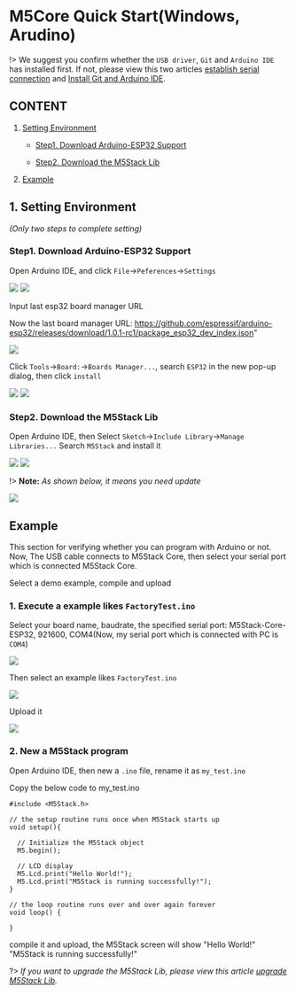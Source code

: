 ﻿# M5Core Quick Start(Windows, Arudino)

!> We suggest you confirm whether the `USB driver`, `Git` and `Arduino IDE` has installed first. If not, please view this two articles [establish serial connection](/en/related_documents/establish_serial_connection) and [Install Git and Arduino IDE](/en/related_documents/how_to_install_git_and_arduino).

## CONTENT

1. [Setting Environment](#setting-environment)

    - [Step1. Download Arduino-ESP32 Support](#step1-download-arduino-esp32-support)

    - [Step2. Download the M5Stack Lib](#step2-download-the-m5stack-lib)

2. [Example](#example)

## 1. Setting Environment

*(Only two steps to complete setting)*

### Step1. Download Arduino-ESP32 Support

Open Arduino IDE, and click `File`->`Peferences`->`Settings`

<img src="assets/img/getting_started_pics/m5stack_core/get_started_with_arduino_m5core/windows/quick_start_arduino_win_01.png">

<img src="assets/img/getting_started_pics/m5stack_core/get_started_with_arduino_m5core/windows/quick_start_arduino_win_02.png">

Input last esp32 board manager URL

Now the last board manager URL: https://github.com/espressif/arduino-esp32/releases/download/1.0.1-rc1/package_esp32_dev_index.json"

<img src="assets/img/getting_started_pics/m5stack_core/get_started_with_arduino_m5core/windows/quick_start_arduino_win_03.png">

Click `Tools`->`Board:`->`Boards Manager...`, search `ESP32` in the new pop-up dialog, then click `install`

<img src="assets/img/getting_started_pics/m5stack_core/get_started_with_arduino_m5core/windows/quick_start_arduino_win_04.png">

<img src="assets/img/getting_started_pics/m5stack_core/get_started_with_arduino_m5core/windows/quick_start_arduino_win_05.png">

### Step2. Download the M5Stack Lib

Open Arduino IDE, then Select `Sketch`->`Include Library`->`Manage Libraries...`
Search `M5Stack` and install it

<img src="assets/img/getting_started_pics/m5stack_core/get_started_with_arduino_m5core/windows/quick_start_arduino_win_06.png">

<img src="assets/img/getting_started_pics/m5stack_core/get_started_with_arduino_m5core/windows/quick_start_arduino_win_07.png">

!> **Note:** *As shown below, it means you need update*

<img src="assets/img/getting_started_pics/m5stack_core/get_started_with_arduino_m5core/windows/update_m5stack_lib.png">

## Example

This section for verifying whether you can program with Arduino or not. Now, The USB cable connects to M5Stack Core, then select your serial port which is connected M5Stack Core.

Select a demo example, compile and upload

### 1. Execute a example likes `FactoryTest.ino`

Select your board name, baudrate, the specified serial port: M5Stack-Core-ESP32, 921600, COM4(Now, my serial port which is connected with PC is `COM4`)

<img src="assets/img/getting_started_pics/m5stack_core/get_started_with_arduino_m5core/windows/select_board_baudrate_serial_port.png">

Then select an example likes `FactoryTest.ino`

<img src="assets/img/getting_started_pics/m5stack_core/get_started_with_arduino_m5core/windows/select_an_example.png">

Upload it

<img src="assets/img/getting_started_pics/m5stack_core/get_started_with_arduino_m5core/windows/arduino_upload.png">

### 2. New a M5Stack program

Open Arduino IDE, then new a `.ino` file, rename it as `my_test.ino`

Copy the below code to my_test.ino

```arduino
#include <M5Stack.h>

// the setup routine runs once when M5Stack starts up
void setup(){

  // Initialize the M5Stack object
  M5.begin();

  // LCD display
  M5.Lcd.print("Hello World!");
  M5.Lcd.print("M5Stack is running successfully!");
}

// the loop routine runs over and over again forever
void loop() {

}
```

compile it and upload, the M5Stack screen will show "Hello World!" "M5Stack is running successfully!"

?> *If you want to upgrade the M5Stack Lib, please view this article [upgrade M5Stack Lib](/en/related_documents/upgrade_m5stack_lib).*